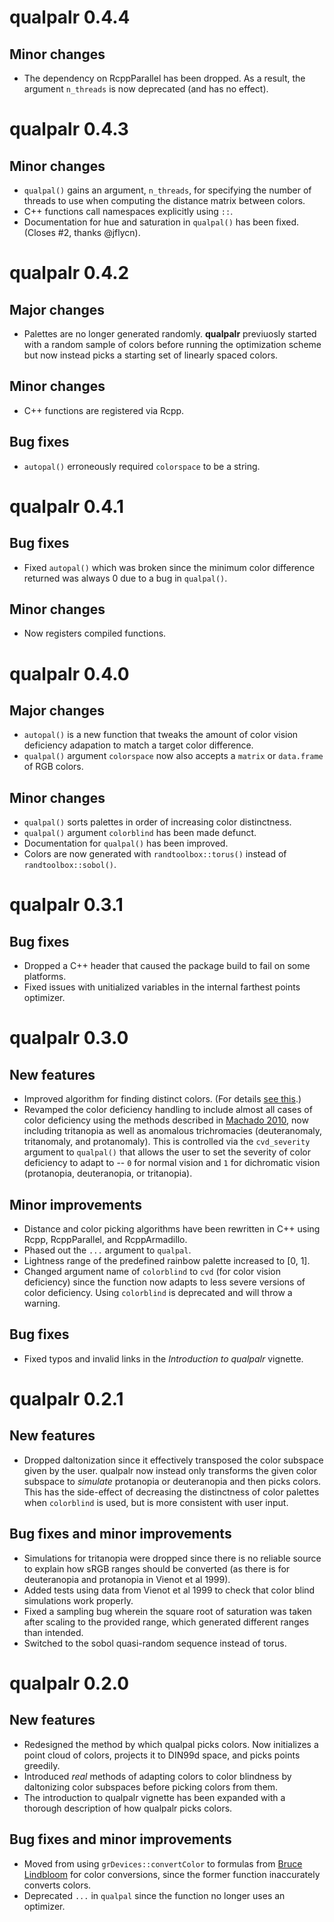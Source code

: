 # qualpalr 0.4.4

## Minor changes

* The dependency on RcppParallel has been dropped. As a result, the
  argument `n_threads` is now deprecated (and has no effect).

# qualpalr 0.4.3

## Minor changes

* `qualpal()` gains an argument, `n_threads`, for specifying the number
of threads to use when computing the distance matrix between colors.
* C++ functions call namespaces explicitly using `::`.
* Documentation for hue and saturation in `qualpal()` has been fixed.
  (Closes #2, thanks @jflycn).

# qualpalr 0.4.2

## Major changes

* Palettes are no longer generated randomly. **qualpalr** previuosly started
with a random sample of colors before running the optimization scheme but now
instead picks a starting set of linearly spaced colors.

## Minor changes

* C++ functions are registered via Rcpp.

## Bug fixes

* `autopal()` erroneously required `colorspace` to be a string.

# qualpalr 0.4.1

## Bug fixes

* Fixed `autopal()` which was broken since the minimum color difference
returned was always 0 due to a bug in `qualpal()`.

## Minor changes

* Now registers compiled functions.

# qualpalr 0.4.0

## Major changes

* `autopal()` is a new function that tweaks the amount of color vision
deficiency adapation to match a target color difference.
* `qualpal()` argument `colorspace` now also accepts a `matrix` or
`data.frame` of RGB colors.

## Minor  changes

* `qualpal()` sorts palettes in order of increasing color distinctness.
* `qualpal()` argument `colorblind` has been made defunct.
* Documentation for `qualpal()` has been improved.
* Colors are now generated with `randtoolbox::torus()` instead of
`randtoolbox::sobol()`.

# qualpalr 0.3.1

## Bug fixes

* Dropped a C++ header that caused the package build to fail
on some platforms.
* Fixed issues with unitialized variables in the internal farthest points
optimizer.

# qualpalr 0.3.0

## New features

* Improved algorithm for finding distinct colors. (For details
[see this](https://larssonjohan.com/posts/farthest-points).)
* Revamped the color deficiency handling to include almost all cases of color
deficiency using the methods described in
[Machado 2010](https://www.lume.ufrgs.br/bitstream/handle/10183/26950/000761444.pdf),
now including tritanopia as well as anomalous trichromacies (deuteranomaly,
tritanomaly, and protanomaly). This is controlled via the `cvd_severity`
argument to `qualpal()` that allows the user to set the severity of color
deficiency to adapt to -- `0` for normal vision and `1` for dichromatic vision
(protanopia, deuteranopia, or tritanopia).

## Minor improvements

* Distance and color picking algorithms have been rewritten in C++ using Rcpp,
RcppParallel, and RcppArmadillo.
* Phased out the `...` argument to `qualpal`.
* Lightness range of the predefined rainbow palette increased to [0, 1].
* Changed argument name of `colorblind` to `cvd` (for color vision deficiency)
since the function now adapts to less severe versions of color deficiency. Using
`colorblind` is deprecated and will throw a warning.

## Bug fixes

* Fixed typos and invalid links in the _Introduction to qualpalr_ vignette.

# qualpalr 0.2.1

## New features

* Dropped daltonization since it effectively transposed the color
subspace given by the user. qualpalr now instead only transforms the given color
subspace to _simulate_ protanopia or deuteranopia and then picks colors. This
has the side-effect of decreasing the distinctness of color palettes when
`colorblind` is used, but is more consistent with user input.

## Bug fixes and minor improvements

* Simulations for tritanopia were dropped since there is no reliable source
to explain how sRGB ranges should be converted (as there is for deuteranopia
and protanopia in Vienot et al 1999).
* Added tests using data from Vienot et al 1999 to check that color blind
simulations work properly.
* Fixed a sampling bug wherein the square root of saturation was taken after
scaling to the provided range, which generated different ranges than intended.
* Switched to the sobol quasi-random sequence instead of torus.

# qualpalr 0.2.0

## New features

* Redesigned the method by which qualpal picks colors. Now initializes a point
cloud of colors, projects it to DIN99d space, and picks points greedily.
* Introduced _real_ methods of adapting colors to color blindness by daltonizing
color subspaces before picking colors from them.
* The introduction to qualpalr vignette has been expanded with a thorough
description of how qualpalr picks colors.

## Bug fixes and minor improvements

* Moved from using `grDevices::convertColor` to formulas from
[Bruce Lindbloom](http://www.brucelindbloom.com/) for color conversions,
since the former function inaccurately converts colors.
* Deprecated `...` in `qualpal` since the function no longer uses an optimizer.
